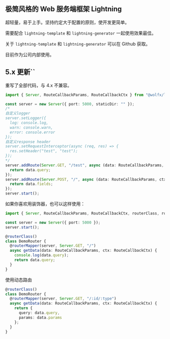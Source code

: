 ## 极简风格的 Web 服务端框架 Lightning

超轻量，易于上手。坚持约定大于配置的原则，使开发更简单。

需要配合 `lightning-template` 和 `lightning-generator` 一起使用效果最佳。

关于 `lightning-template` 和 `lightning-generator` 可以在 Github 获取。

目前作为公司内部使用。

## 5.x 更新``

重写了全部代码，与 4.x 不兼容。

```typescript
import { Server, RouteCallbackParams, RouteCallbackCtx } from "@wolfx/lightning";

const server = new Server({ port: 5000, staticDir: "" });
/*
自定义logger
server.setLogger({
  log: console.log,
  warn: console.warn,
  error: console.error
});
自定义response header
server.setRequestInterceptor(async (req, res) => {
  res.setHeader("test", "test");
});
*/
server.addRoute(Server.GET, "/test", async (data: RouteCallbackParams, ctx: RouteCallbackCtx) => {
  return data.query;
});
server.addRoute(Server.POST, "/", async (data: RouteCallbackParams, ctx: RouteCallbackCtx) => {
  return data.fields;
});
server.start();
```

如果你喜欢用装饰器，也可以这样使用：

```typescript
import { Server, RouteCallbackParams, RouteCallbackCtx, routerClass, routerMapper } from "@wolfx/lightning";

const server = new Server({ port: 5000 });
server.start();

@routerClass()
class DemoRouter {
  @routerMapper(server, Server.GET, "/")
  async getData(data: RouteCallbackParams, ctx: RouteCallbackCtx) {
    console.log(data.query);
    return data.query;
  }
}
```

使用动态路由

```typescript
@routerClass()
class DemoRouter {
  @routerMapper(server, Server.GET, "/:id/:type")
  async getData(data: RouteCallbackParams, ctx: RouteCallbackCtx) {
    return {
      query: data.query,
      params: data.params
    };
  }
}
```
